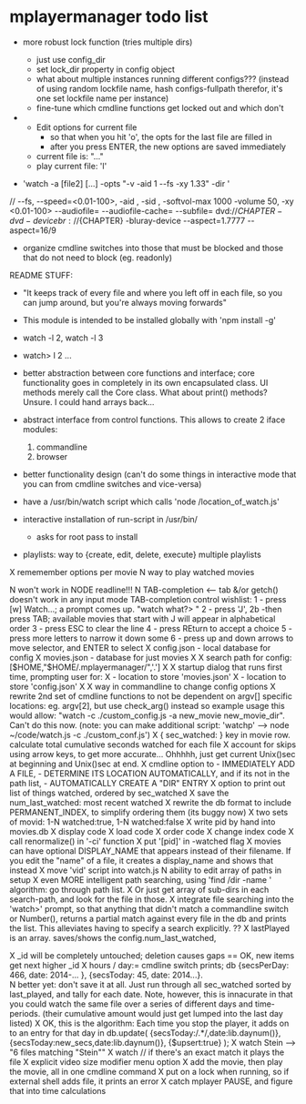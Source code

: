 mplayermanager todo list
========================

* more robust lock function (tries multiple dirs)
  - just use config_dir
  - set lock_dir property in config object
  - what about multiple instances running different configs???
      (instead of using random lockfile name, hash configs-fullpath
      therefor, it's one set lockfile name per instance)
  - fine-tune which cmdline functions get locked out and which don't

* - Edit options for current file
    - so that when you hit 'o', the opts for the last file are filled in
    - after you press ENTER, the new options are saved immediately
  - current file is: "..."
  - play current file: 'l'

* 'watch -a <filename> [file2] [...] -opts "-v -aid 1 --fs -xy 1.33" -dir <dirname>'


// --fs, --speed=<0.01-100>, -aid <N>, -sid <N>, -softvol-max 1000 -volume 50, -xy <0.01-100>
--audiofile=<filename>
--audiofile-cache=<kBytes>
--subfile=<filename>
dvd://${CHAPTER} -dvd-device
br://${CHAPTER} -bluray-device
--aspect=1.7777
--aspect=16/9


- organize cmdline switches into those that must be blocked and those that do not need to block (eg. readonly)

README STUFF:
- "It keeps track of every file and where you left off in each file, so you can
jump around, but you're always moving forwards"
* This module is intended to be installed globally with 'npm install -g'

- watch -l 2, watch -l 3
- watch> l 2  ...

- better abstraction between core functions and interface; core functionality goes in completely in its own encapsulated class. UI methods merely call the Core class.  What about print() methods?  Unsure.  I could hand arrays back...

- abstract interface from control functions. This allows to create 2 iface modules:
  1) commandline
  2) browser



- better functionality design (can't do some things in interactive mode that
    you can from cmdline switches and vice-versa)


* have a /usr/bin/watch script which calls 'node /location_of_watch.js'

* interactive installation of run-script in /usr/bin/
  - asks for root pass to install

* playlists: way to {create, edit, delete, execute} multiple playlists


X rememember options per movie
N way to play watched movies

N won't work in NODE readline!!!
N TAB-completion <-- tab &/or getch() doesn't work in any input mode
    TAB-completion control wishlist:
    1 - press [w] Watch...; a prompt comes up. "watch what?> "
    2 - press 'J', 
    2b -then press TAB; available movies that start with J will appear in alphabetical order
    3 - press ESC to clear the line
    4 - press REturn to accept a choice
    5 - press more letters to narrow it down some
    6 - press up and down arrows to move selector, and ENTER to select
X config.json    - local database for config
X movies.json    - database for just movies
X 
X search path for config: [$HOME,"$HOME/.mplayermanager/",'.']
X
X startup dialog that runs first time, prompting user for:
X - location to store 'movies.json'
X - location to store 'config.json'
X 
X way in commandline to change config options
X rewrite 2nd set of cmdline functions to not be dependent on argv[] specific locations: eg. argv[2], but use check_arg() instead
  so example usage this would allow: "watch -c ./custom_config.js -a new_movie new_movie_dir".  Can't do this now.
    (note: you can make additional script: 'watchp' --> node ~/code/watch.js -c ./custom_conf.js')
X { sec_watched: } key in movie row. calculate total cumulative seconds watched for each file
X   account for skips using arrow keys, to get more accurate... Ohhhhh, just get current Unix()sec at beginning and Unix()sec at end.
X cmdline option to 
    - IMMEDIATELY ADD A FILE, 
    - DETERMINE ITS LOCATION AUTOMATICALLY, and if its not in the path list, 
    - AUTOMATICALLY CREATE A "DIR" ENTRY
X option to print out list of things watched, ordered by sec_watched
X save the num_last_watched: most recent watched
X rewrite the db format to include PERMANENT_INDEX, to simplify ordering them  (its buggy now)
  X two sets of movid: 1-N watched:true, 1-N watched:false
  X write pid by hand into movies.db
  X display code
  X load code
  X order code
  X change index code
  X call renormalize() in '-ci' function
  X put '[pid]' in -watched flag
X movies can have optional DISPLAY_NAME that appears instead of their filename. If you edit the "name" of a file, it creates a display_name and shows that instead
X move 'vid' script into watch.js
N ability to edit array of paths in setup
X even MORE intelligent path searching, using 'find /dir -name <file>'
  algorithm: go through path list. 
  X Or just get array of sub-dirs in each search-path, and look for the file in those.
X integrate file searching into the 'watch>' prompt, so that anything that didn't match a commandline switch or Number(), returns a partial match against every file in the db and prints the list. This alleviates having to specify a search explicitly. ??
X lastPlayed is an array. saves/shows the config.num_last_watched,

X _id will be completely untouched; deletion causes gaps == OK, new items
  get next higher _id
X hours / day:= cmdline switch prints; db {secsPerDay: 466, date: 2014-... }, {secsToday: 45, date: 2014...}.  
  N better yet: don't save it at all. Just run through all sec_watched sorted by last_played, and tally for each date. Note, however, this is innacurate in that you could watch the same file over a series of different days and time-periods. (their cumulative amount would just get lumped into the last day listed)
  X OK, this is the algorithm: Each time you stop the player, it adds on to an entry for that day in db.update( {secsToday:/.*/,date:lib.daynum()},{secsToday:new_secs,date:lib.daynum()}, {$upsert:true} );
X watch Stein --> "6 files matching "Stein""
X watch <exact match> // if there's an exact match it plays the file
X explicit video size modifier menu option
X add the movie, then play the movie, all in one cmdline command
X put on a lock when running, so if external shell adds file, it prints an error
X catch mplayer PAUSE, and figure that into time calculations


